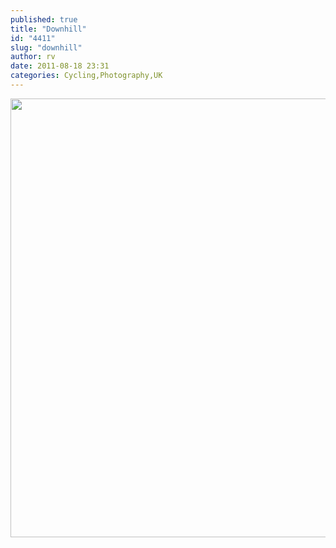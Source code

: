 ```yaml
---
published: true
title: "Downhill"
id: "4411"
slug: "downhill"
author: rv
date: 2011-08-18 23:31
categories: Cycling,Photography,UK
---
```

<a href="https://s3.amazonaws.com/cfwblog/uploads/2011/08/IMG_1688PS.jpg"><img class="aligncenter size-full wp-image-4413" title="IMG_1688PSsml" src="https://s3.amazonaws.com/cfwblog/uploads/2011/08/IMG_1688PSsml.jpg" alt="" width="800" height="702" /></a>